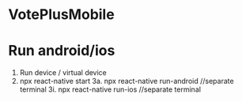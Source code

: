 # VotePlusMobile

# Run android/ios


1. Run device / virtual device 
2. npx react-native start
3a. npx react-native run-android //separate terminal
3i. npx react-native run-ios //separate terminal